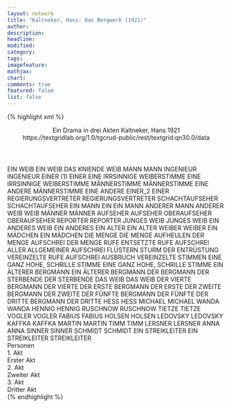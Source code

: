 ```yaml
---
layout: network
title: "Kaltneker, Hans: Das Bergwerk (1921)"
author:
description:
headline:
modified:
category:
tags:
imagefeature:
mathjax:
chart:
comments: true
featured: false
list: false
---
```

{% highlight xml %}
<?xml-model href="https://raw.githubusercontent.com/DLiNa/project/master/rules/lina.rnc"?><?xml-model href="https://raw.githubusercontent.com/DLiNa/project/master/rules/lina.sch"?>
<play xmlns="http://lina.digital">
  <header>
    <title>Das Bergwerk</title>
    <subtitle>Ein Drama in drei Akten</subtitle>
    <genretitle/>
    <author>Kaltneker, Hans</author>
    <date type="print" when="1921">1921</date>
    <date type="premiere"/>
    <date type="written"/>
    <source>https://textgridlab.org/1.0/tgcrud-public/rest/textgrid:qn30.0/data</source>
  </header>
  <personae>
    <character>
      <name>EIN WEIB</name>
      <alias xml:id="ein_weib">
        <name>EIN WEIB</name>
      </alias>
      <alias xml:id="das_kniende_weib">
        <name>DAS KNIENDE WEIB</name>
      </alias>
    </character>
    <character>
      <name>MANN</name>
      <alias xml:id="mann">
        <name>MANN</name>
      </alias>
    </character>
    <character>
      <name>INGENIEUR</name>
      <alias xml:id="ingenieur">
        <name>INGENIEUR</name>
      </alias>
    </character>
    <character>
      <name>EINER (1)</name>
      <alias xml:id="einer_1">
        <name>EINER</name>
      </alias>
    </character>
    <character>
      <name>EINE IRRSINNIGE WEIBERSTIMME</name>
      <alias xml:id="eine_irrsinnige_weiberstimme">
        <name>EINE IRRSINNIGE WEIBERSTIMME</name>
      </alias>
    </character>
    <character>
      <name>MÄNNERSTIMME</name>
      <alias xml:id="männerstimme">
        <name>MÄNNERSTIMME</name>
      </alias>
    </character>
    <character>
      <name>EINE ANDERE MÄNNERSTIMME</name>
      <alias xml:id="eine_andere">
        <name>EINE ANDERE</name>
      </alias>
    </character>
    <character>
      <name>EINER_2</name>
      <alias xml:id="einer_2">
        <name>EINER</name>
      </alias>
    </character>
    <character>
      <name>REGIERUNGSVERTRETER</name>
      <alias xml:id="regierungsvertreter">
        <name>REGIERUNGSVERTRETER</name>
      </alias>
    </character>
    <character>
      <name>SCHACHTAUFSEHER</name>
      <alias xml:id="schachtaufseher">
        <name>SCHACHTAUFSEHER</name>
      </alias>
    </character>
    <character>
      <name>EIN MANN</name>
      <alias xml:id="ein">
        <name>EIN</name>
      </alias>
      <alias xml:id="ein_mann">
        <name>EIN MANN</name>
      </alias>
    </character>
    <character>
      <name>ANDERER MANN</name>
      <alias xml:id="anderer">
        <name>ANDERER</name>
      </alias>
    </character>
    <character>
      <name>WEIB</name>
      <alias xml:id="weib">
        <name>WEIB</name>
      </alias>
    </character>
    <character>
      <name>MÄNNER</name>
      <alias xml:id="männer">
        <name>MÄNNER</name>
      </alias>
    </character>
    <character>
      <name>AUFSEHER</name>
      <alias xml:id="aufseher">
        <name>AUFSEHER</name>
      </alias>
    </character>
    <character>
      <name>OBERAUFSEHER</name>
      <alias xml:id="oberaufseher">
        <name>OBERAUFSEHER</name>
      </alias>
    </character>
    <character>
      <name>REPORTER</name>
      <alias xml:id="reporter">
        <name>REPORTER</name>
      </alias>
    </character>
    <character>
      <name>JUNGES WEIB</name>
      <alias xml:id="junges_weib">
        <name>JUNGES WEIB</name>
      </alias>
    </character>
    <character>
      <name>EIN ANDERES WEIB</name>
      <alias xml:id="ein_anderes">
        <name>EIN ANDERES</name>
      </alias>
    </character>
    <character>
      <name>EIN ALTER</name>
      <alias xml:id="ein_alter">
        <name>EIN ALTER</name>
      </alias>
    </character>
    <character>
      <name>WEIBER</name>
      <alias xml:id="weiber">
        <name>WEIBER</name>
      </alias>
    </character>
    <character>
      <name>EIN MÄDCHEN</name>
      <alias xml:id="ein_mädchen">
        <name>EIN MÄDCHEN</name>
      </alias>
    </character>
    <character>
      <name>DIE MENGE</name>
      <alias xml:id="die_menge">
        <name>DIE MENGE</name>
      </alias>
      <alias xml:id="aufheulen_der_menge">
        <name>AUFHEULEN DER MENGE</name>
      </alias>
      <alias xml:id="aufschrei_der_menge">
        <name>AUFSCHREI DER MENGE</name>
      </alias>
      <alias xml:id="rufe">
        <name>RUFE</name>
      </alias>
      <alias xml:id="entsetzte_rufe">
        <name>ENTSETZTE RUFE</name>
      </alias>
      <alias xml:id="aufschrei_aller">
        <name>AUFSCHREI ALLER</name>
      </alias>
      <alias xml:id="allgemeiner_aufschrei">
        <name>ALLGEMEINER AUFSCHREI</name>
      </alias>
      <alias xml:id="flüstern">
        <name>FLÜSTERN</name>
      </alias>
      <alias xml:id="sturm_der_entrüstung">
        <name>STURM DER ENTRÜSTUNG</name>
      </alias>
      <alias xml:id="vereinzelte_rufe">
        <name>VEREINZELTE RUFE</name>
      </alias>
      <alias xml:id="aufschrei">
        <name>AUFSCHREI</name>
      </alias>
      <alias xml:id="ausbruch">
        <name>AUSBRUCH</name>
      </alias>
      <alias xml:id="vereinzelte">
        <name>VEREINZELTE</name>
      </alias>
      <alias xml:id="stimmen">
        <name>STIMMEN</name>
      </alias>
    </character>
    <character>
      <name>EINE GANZ HOHE, SCHRILLE STIMME</name>
      <alias xml:id="eine_ganz_hohe_schrille_stimme">
        <name>EINE GANZ HOHE, SCHRILLE STIMME</name>
      </alias>
    </character>
    <character>
      <name>EIN ÄLTERER BERGMANN</name>
      <alias xml:id="ein_älterer_bergmann">
        <name>EIN ÄLTERER BERGMANN</name>
      </alias>
      <alias xml:id="der_bergmann">
        <name>DER BERGMANN</name>
      </alias>
    </character>
    <character>
      <name>DER STERBENDE</name>
      <alias xml:id="der_sterbende">
        <name>DER STERBENDE</name>
      </alias>
    </character>
    <character>
      <name>DAS WEIB</name>
      <alias xml:id="das_weib">
        <name>DAS WEIB</name>
      </alias>
    </character>
    <character>
      <name>DER VIERTE BERGMANN</name>
      <alias xml:id="der_vierte">
        <name>DER VIERTE</name>
      </alias>
    </character>
    <character>
      <name>DER ERSTE BERGMANN</name>
      <alias xml:id="der_erste">
        <name>DER ERSTE</name>
      </alias>
    </character>
    <character>
      <name>DER ZWEITE BERGMANN</name>
      <alias xml:id="der_zweite">
        <name>DER ZWEITE</name>
      </alias>
    </character>
    <character>
      <name>DER FÜNFTE BERGMANN</name>
      <alias xml:id="der_fünfte">
        <name>DER FÜNFTE</name>
      </alias>
    </character>
    <character>
      <name>DER DRITTE BERGMANN</name>
      <alias xml:id="der_dritte">
        <name>DER DRITTE</name>
      </alias>
    </character>
    <character>
      <name>HESS</name>
      <alias xml:id="hess">
        <name>HESS</name>
      </alias>
    </character>
    <character>
      <name>MICHAEL</name>
      <alias xml:id="michael">
        <name>MICHAEL</name>
      </alias>
    </character>
    <character>
      <name>WANDA</name>
      <alias xml:id="wanda">
        <name>WANDA</name>
      </alias>
    </character>
    <character>
      <name>HENNIG</name>
      <alias xml:id="hennig">
        <name>HENNIG</name>
      </alias>
    </character>
    <character>
      <name>RUSCHNOW</name>
      <alias xml:id="ruschnow">
        <name>RUSCHNOW</name>
      </alias>
    </character>
    <character>
      <name>TIETZE</name>
      <alias xml:id="tietze">
        <name>TIETZE</name>
      </alias>
    </character>
    <character>
      <name>VOGLER</name>
      <alias xml:id="vogler">
        <name>VOGLER</name>
      </alias>
    </character>
    <character>
      <name>FABIUS</name>
      <alias xml:id="fabius">
        <name>FABIUS</name>
      </alias>
    </character>
    <character>
      <name>HOLSEN</name>
      <alias xml:id="holsen">
        <name>HOLSEN</name>
      </alias>
    </character>
    <character>
      <name>LEDOVSKY</name>
      <alias xml:id="ledovsky">
        <name>LEDOVSKY</name>
      </alias>
    </character>
    <character>
      <name>KAFFKA</name>
      <alias xml:id="kaffka">
        <name>KAFFKA</name>
      </alias>
    </character>
    <character>
      <name>MARTIN</name>
      <alias xml:id="martin">
        <name>MARTIN</name>
      </alias>
    </character>
    <character>
      <name>TIMM</name>
      <alias xml:id="timm">
        <name>TIMM</name>
      </alias>
    </character>
    <character>
      <name>LERSNER</name>
      <alias xml:id="lersner">
        <name>LERSNER</name>
      </alias>
    </character>
    <character>
      <name>ANNA</name>
      <alias xml:id="anna">
        <name>ANNA</name>
      </alias>
    </character>
    <character>
      <name>SINNER</name>
      <alias xml:id="sinner">
        <name>SINNER</name>
      </alias>
    </character>
    <character>
      <name>SCHMIDT</name>
      <alias xml:id="schmidt">
        <name>SCHMIDT</name>
      </alias>
    </character>
    <character>
      <name>EIN STREIKLEITER</name>
      <alias xml:id="ein_streikleiter">
        <name>EIN STREIKLEITER</name>
      </alias>
      <alias xml:id="streikleiter">
        <name>STREIKLEITER</name>
      </alias>
    </character>
  </personae>
  <text>
    <div>
      <head>Personen</head>
    </div>
    <div>
      <head>1. Akt</head>
      <div>
        <head>Erster Akt</head>
        <sp who="#ein_weib">
          <amount n="3" unit="speech_acts"/>
          <amount n="3" unit="words"/>
          <amount n="3" unit="lines"/>
          <amount n="16" unit="chars"/>
        </sp>
        <sp who="#mann">
          <amount n="2" unit="speech_acts"/>
          <amount n="19" unit="words"/>
          <amount n="2" unit="lines"/>
          <amount n="93" unit="chars"/>
        </sp>
        <sp who="#ingenieur">
          <amount n="27" unit="speech_acts"/>
          <amount n="323" unit="words"/>
          <amount n="23" unit="lines"/>
          <amount n="1941" unit="chars"/>
        </sp>
        <sp who="#stimmen">
          <amount n="6" unit="speech_acts"/>
          <amount n="74" unit="words"/>
          <amount n="17" unit="lines"/>
          <amount n="443" unit="chars"/>
        </sp>
        <sp who="#einer_1">
          <amount n="1" unit="speech_acts"/>
          <amount n="24" unit="words"/>
          <amount n="132" unit="chars"/>
        </sp>
        <sp who="#eine_irrsinnige_weiberstimme">
          <amount n="1" unit="speech_acts"/>
          <amount n="8" unit="words"/>
          <amount n="1" unit="lines"/>
          <amount n="51" unit="chars"/>
        </sp>
        <sp who="#aufschrei">
          <amount n="1" unit="speech_acts"/>
          <amount n="4" unit="words"/>
          <amount n="1" unit="lines"/>
          <amount n="32" unit="chars"/>
        </sp>
        <sp who="#männerstimme">
          <amount n="1" unit="speech_acts"/>
          <amount n="9" unit="words"/>
          <amount n="1" unit="lines"/>
          <amount n="53" unit="chars"/>
        </sp>
        <sp who="#eine_andere">
          <amount n="1" unit="speech_acts"/>
          <amount n="9" unit="words"/>
          <amount n="1" unit="lines"/>
          <amount n="41" unit="chars"/>
        </sp>
        <sp who="#aufschrei_aller">
          <amount n="1" unit="speech_acts"/>
          <amount n="1" unit="words"/>
          <amount n="1" unit="lines"/>
          <amount n="5" unit="chars"/>
        </sp>
        <sp who="#vereinzelte">
          <amount n="1" unit="speech_acts"/>
          <amount n="46" unit="words"/>
          <amount n="9" unit="lines"/>
          <amount n="267" unit="chars"/>
        </sp>
        <sp who="#regierungsvertreter">
          <amount n="10" unit="speech_acts"/>
          <amount n="50" unit="words"/>
          <amount n="10" unit="lines"/>
          <amount n="303" unit="chars"/>
        </sp>
        <sp who="#schachtaufseher">
          <amount n="2" unit="speech_acts"/>
          <amount n="20" unit="words"/>
          <amount n="2" unit="lines"/>
          <amount n="114" unit="chars"/>
        </sp>
        <sp who="#ein">
          <amount n="1" unit="speech_acts"/>
          <amount n="5" unit="words"/>
          <amount n="1" unit="lines"/>
          <amount n="28" unit="chars"/>
        </sp>
        <sp who="#anderer">
          <amount n="2" unit="speech_acts"/>
          <amount n="17" unit="words"/>
          <amount n="2" unit="lines"/>
          <amount n="82" unit="chars"/>
        </sp>
        <sp who="#weib">
          <amount n="2" unit="speech_acts"/>
          <amount n="24" unit="words"/>
          <amount n="2" unit="lines"/>
          <amount n="92" unit="chars"/>
        </sp>
        <sp who="#ausbruch">
          <amount n="1" unit="speech_acts"/>
          <amount n="1" unit="words"/>
          <amount n="1" unit="lines"/>
          <amount n="9" unit="chars"/>
        </sp>
        <sp who="#ein_mann">
          <amount n="3" unit="speech_acts"/>
          <amount n="17" unit="words"/>
          <amount n="3" unit="lines"/>
          <amount n="94" unit="chars"/>
        </sp>
        <sp who="#die_menge">
          <amount n="1" unit="speech_acts"/>
          <amount n="1" unit="words"/>
          <amount n="1" unit="lines"/>
          <amount n="9" unit="chars"/>
        </sp>
        <sp who="#männer">
          <amount n="2" unit="speech_acts"/>
          <amount n="12" unit="words"/>
          <amount n="2" unit="lines"/>
          <amount n="70" unit="chars"/>
        </sp>
        <sp who="#aufheulen_der_menge">
          <amount n="1" unit="speech_acts"/>
          <amount n="3" unit="words"/>
          <amount n="1" unit="lines"/>
          <amount n="31" unit="chars"/>
        </sp>
        <sp who="#aufseher">
          <amount n="3" unit="speech_acts"/>
          <amount n="14" unit="words"/>
          <amount n="3" unit="lines"/>
          <amount n="75" unit="chars"/>
        </sp>
        <sp who="#oberaufseher">
          <amount n="2" unit="speech_acts"/>
          <amount n="22" unit="words"/>
          <amount n="1" unit="lines"/>
          <amount n="133" unit="chars"/>
        </sp>
        <sp who="#reporter">
          <amount n="3" unit="speech_acts"/>
          <amount n="18" unit="words"/>
          <amount n="3" unit="lines"/>
          <amount n="115" unit="chars"/>
        </sp>
        <sp who="#junges_weib">
          <amount n="1" unit="speech_acts"/>
          <amount n="15" unit="words"/>
          <amount n="1" unit="lines"/>
          <amount n="60" unit="chars"/>
        </sp>
        <sp who="#ein_anderes">
          <amount n="1" unit="speech_acts"/>
          <amount n="3" unit="words"/>
          <amount n="1" unit="lines"/>
          <amount n="13" unit="chars"/>
        </sp>
        <sp who="#das_kniende_weib">
          <amount n="1" unit="speech_acts"/>
          <amount n="23" unit="words"/>
          <amount n="137" unit="chars"/>
        </sp>
        <sp who="#ein_alter">
          <amount n="1" unit="speech_acts"/>
          <amount n="6" unit="words"/>
          <amount n="1" unit="lines"/>
          <amount n="31" unit="chars"/>
        </sp>
        <sp who="#weiber">
          <amount n="2" unit="speech_acts"/>
          <amount n="30" unit="words"/>
          <amount n="1" unit="lines"/>
          <amount n="183" unit="chars"/>
        </sp>
        <sp who="#ein_mädchen">
          <amount n="1" unit="speech_acts"/>
          <amount n="15" unit="words"/>
          <amount n="1" unit="lines"/>
          <amount n="100" unit="chars"/>
        </sp>
        <sp who="#die_menge">
          <amount n="5" unit="speech_acts"/>
          <amount n="41" unit="words"/>
          <amount n="12" unit="lines"/>
          <amount n="262" unit="chars"/>
        </sp>
        <sp who="#eine_ganz_hohe_schrille_stimme">
          <amount n="1" unit="speech_acts"/>
          <amount n="6" unit="words"/>
          <amount n="1" unit="lines"/>
          <amount n="27" unit="chars"/>
        </sp>
        <sp who="#ein_älterer_bergmann">
          <amount n="1" unit="speech_acts"/>
          <amount n="13" unit="words"/>
          <amount n="1" unit="lines"/>
          <amount n="65" unit="chars"/>
        </sp>
        <sp who="#rufe">
          <amount n="2" unit="speech_acts"/>
          <amount n="13" unit="words"/>
          <amount n="2" unit="lines"/>
          <amount n="60" unit="chars"/>
        </sp>
        <sp who="#der_bergmann">
          <amount n="2" unit="speech_acts"/>
          <amount n="11" unit="words"/>
          <amount n="2" unit="lines"/>
          <amount n="70" unit="chars"/>
        </sp>
        <sp who="#der_sterbende">
          <amount n="1" unit="speech_acts"/>
          <amount n="4" unit="words"/>
          <amount n="1" unit="lines"/>
          <amount n="26" unit="chars"/>
        </sp>
        <sp who="#das_weib">
          <amount n="1" unit="speech_acts"/>
          <amount n="14" unit="words"/>
          <amount n="1" unit="lines"/>
          <amount n="80" unit="chars"/>
        </sp>
        <sp who="#entsetzte_rufe">
          <amount n="1" unit="speech_acts"/>
          <amount n="13" unit="words"/>
          <amount n="1" unit="lines"/>
          <amount n="85" unit="chars"/>
        </sp>
        <sp who="#aufschrei_der_menge">
          <amount n="1" unit="speech_acts"/>
          <amount n="4" unit="words"/>
          <amount n="1" unit="lines"/>
          <amount n="26" unit="chars"/>
        </sp>
        <sp who="#der_vierte">
          <amount n="23" unit="speech_acts"/>
          <amount n="340" unit="words"/>
          <amount n="19" unit="lines"/>
          <amount n="1807" unit="chars"/>
        </sp>
        <sp who="#der_erste">
          <amount n="32" unit="speech_acts"/>
          <amount n="990" unit="words"/>
          <amount n="16" unit="lines"/>
          <amount n="5291" unit="chars"/>
        </sp>
        <sp who="#der_zweite">
          <amount n="14" unit="speech_acts"/>
          <amount n="137" unit="words"/>
          <amount n="12" unit="lines"/>
          <amount n="738" unit="chars"/>
        </sp>
        <sp who="#der_fünfte">
          <amount n="12" unit="speech_acts"/>
          <amount n="236" unit="words"/>
          <amount n="7" unit="lines"/>
          <amount n="1174" unit="chars"/>
        </sp>
        <sp who="#der_dritte">
          <amount n="26" unit="speech_acts"/>
          <amount n="375" unit="words"/>
          <amount n="24" unit="lines"/>
          <amount n="1994" unit="chars"/>
        </sp>
      </div>
    </div>
    <div>
      <head>2. Akt</head>
      <div>
        <head>Zweiter Akt</head>
        <sp who="#hess">
          <amount n="44" unit="speech_acts"/>
          <amount n="686" unit="words"/>
          <amount n="31" unit="lines"/>
          <amount n="4196" unit="chars"/>
        </sp>
        <sp who="#michael">
          <amount n="84" unit="speech_acts"/>
          <amount n="821" unit="words"/>
          <amount n="74" unit="lines"/>
          <amount n="4653" unit="chars"/>
        </sp>
        <sp who="#wanda">
          <amount n="35" unit="speech_acts"/>
          <amount n="390" unit="words"/>
          <amount n="28" unit="lines"/>
          <amount n="2028" unit="chars"/>
        </sp>
        <sp who="#hennig">
          <amount n="8" unit="speech_acts"/>
          <amount n="63" unit="words"/>
          <amount n="8" unit="lines"/>
          <amount n="329" unit="chars"/>
        </sp>
        <sp who="#ruschnow">
          <amount n="9" unit="speech_acts"/>
          <amount n="58" unit="words"/>
          <amount n="9" unit="lines"/>
          <amount n="335" unit="chars"/>
        </sp>
        <sp who="#tietze">
          <amount n="7" unit="speech_acts"/>
          <amount n="38" unit="words"/>
          <amount n="7" unit="lines"/>
          <amount n="228" unit="chars"/>
        </sp>
        <sp who="#vogler">
          <amount n="5" unit="speech_acts"/>
          <amount n="24" unit="words"/>
          <amount n="5" unit="lines"/>
          <amount n="161" unit="chars"/>
        </sp>
        <sp who="#fabius">
          <amount n="6" unit="speech_acts"/>
          <amount n="57" unit="words"/>
          <amount n="5" unit="lines"/>
          <amount n="318" unit="chars"/>
        </sp>
        <sp who="#holsen">
          <amount n="6" unit="speech_acts"/>
          <amount n="27" unit="words"/>
          <amount n="6" unit="lines"/>
          <amount n="156" unit="chars"/>
        </sp>
        <sp who="#ledovsky">
          <amount n="8" unit="speech_acts"/>
          <amount n="63" unit="words"/>
          <amount n="8" unit="lines"/>
          <amount n="445" unit="chars"/>
        </sp>
        <sp who="#kaffka">
          <amount n="3" unit="speech_acts"/>
          <amount n="36" unit="words"/>
          <amount n="2" unit="lines"/>
          <amount n="213" unit="chars"/>
        </sp>
        <sp who="#martin">
          <amount n="11" unit="speech_acts"/>
          <amount n="76" unit="words"/>
          <amount n="10" unit="lines"/>
          <amount n="446" unit="chars"/>
        </sp>
        <sp who="#timm">
          <amount n="22" unit="speech_acts"/>
          <amount n="749" unit="words"/>
          <amount n="17" unit="lines"/>
          <amount n="4446" unit="chars"/>
        </sp>
        <sp who="#lersner">
          <amount n="3" unit="speech_acts"/>
          <amount n="15" unit="words"/>
          <amount n="3" unit="lines"/>
          <amount n="83" unit="chars"/>
        </sp>
        <sp who="#hess #michael #wanda #hennig #ruschnow #tietze #vogler #fabius #holsen #ledovsky #kaffka #martin #timm #lersner #anna #sinner #schmidt">
          <amount n="4" unit="speech_acts"/>
          <amount n="6" unit="words"/>
          <amount n="4" unit="lines"/>
          <amount n="40" unit="chars"/>
        </sp>
        <sp who="#hess #wanda #hennig #ruschnow #tietze #vogler #fabius #holsen #ledovsky #kaffka #martin #timm #lersner #anna #sinner #schmidt">
          <amount n="1" unit="speech_acts"/>
          <amount n="1" unit="words"/>
          <amount n="1" unit="lines"/>
          <amount n="3" unit="chars"/>
        </sp>
        <sp who="#anna">
          <amount n="3" unit="speech_acts"/>
          <amount n="42" unit="words"/>
          <amount n="2" unit="lines"/>
          <amount n="235" unit="chars"/>
        </sp>
        <sp who="#sinner">
          <amount n="13" unit="speech_acts"/>
          <amount n="406" unit="words"/>
          <amount n="16" unit="lines"/>
          <amount n="2753" unit="chars"/>
        </sp>
        <sp who="#stimmen">
          <amount n="6" unit="speech_acts"/>
          <amount n="35" unit="words"/>
          <amount n="6" unit="lines"/>
          <amount n="180" unit="chars"/>
        </sp>
        <sp who="#schmidt">
          <amount n="26" unit="speech_acts"/>
          <amount n="683" unit="words"/>
          <amount n="14" unit="lines"/>
          <amount n="4215" unit="chars"/>
        </sp>
        <sp who="#vereinzelte_rufe">
          <amount n="1" unit="speech_acts"/>
          <amount n="1" unit="words"/>
          <amount n="1" unit="lines"/>
          <amount n="6" unit="chars"/>
        </sp>
        <sp who="#rufe">
          <amount n="4" unit="speech_acts"/>
          <amount n="9" unit="words"/>
          <amount n="4" unit="lines"/>
          <amount n="66" unit="chars"/>
        </sp>
        <sp who="#sturm_der_entrüstung">
          <amount n="1" unit="speech_acts"/>
          <amount n="25" unit="words"/>
          <amount n="156" unit="chars"/>
        </sp>
        <sp who="#allgemeiner_aufschrei">
          <amount n="1" unit="speech_acts"/>
          <amount n="1" unit="words"/>
          <amount n="1" unit="lines"/>
          <amount n="8" unit="chars"/>
        </sp>
        <sp who="#hess #timm">
          <amount n="1" unit="speech_acts"/>
          <amount n="1" unit="words"/>
          <amount n="1" unit="lines"/>
          <amount n="7" unit="chars"/>
        </sp>
        <sp who="#flüstern">
          <amount n="1" unit="speech_acts"/>
          <amount n="11" unit="words"/>
          <amount n="1" unit="lines"/>
          <amount n="60" unit="chars"/>
        </sp>
        <sp who="#einer_2">
          <amount n="1" unit="speech_acts"/>
          <amount n="3" unit="words"/>
          <amount n="1" unit="lines"/>
          <amount n="20" unit="chars"/>
        </sp>
      </div>
    </div>
    <div>
      <head>3. Akt</head>
      <div>
        <head>Dritter Akt</head>
        <sp who="#anna">
          <amount n="32" unit="speech_acts"/>
          <amount n="886" unit="words"/>
          <amount n="20" unit="lines"/>
          <amount n="4815" unit="chars"/>
        </sp>
        <sp who="#michael">
          <amount n="35" unit="speech_acts"/>
          <amount n="1612" unit="words"/>
          <amount n="23" unit="lines"/>
          <amount n="9034" unit="chars"/>
        </sp>
        <sp who="#martin">
          <amount n="13" unit="speech_acts"/>
          <amount n="137" unit="words"/>
          <amount n="10" unit="lines"/>
          <amount n="858" unit="chars"/>
        </sp>
        <sp who="#schmidt">
          <amount n="17" unit="speech_acts"/>
          <amount n="90" unit="words"/>
          <amount n="16" unit="lines"/>
          <amount n="545" unit="chars"/>
        </sp>
        <sp who="#hess">
          <amount n="11" unit="speech_acts"/>
          <amount n="76" unit="words"/>
          <amount n="10" unit="lines"/>
          <amount n="471" unit="chars"/>
        </sp>
        <sp who="#sinner">
          <amount n="9" unit="speech_acts"/>
          <amount n="45" unit="words"/>
          <amount n="8" unit="lines"/>
          <amount n="288" unit="chars"/>
        </sp>
        <sp who="#ein_streikleiter">
          <amount n="1" unit="speech_acts"/>
        </sp>
        <sp who="#streikleiter">
          <amount n="4" unit="speech_acts"/>
          <amount n="23" unit="words"/>
          <amount n="4" unit="lines"/>
          <amount n="185" unit="chars"/>
        </sp>
        <sp who="#rufe">
          <amount n="4" unit="speech_acts"/>
          <amount n="26" unit="words"/>
          <amount n="4" unit="lines"/>
          <amount n="129" unit="chars"/>
        </sp>
        <sp who="#die_menge">
          <amount n="2" unit="speech_acts"/>
          <amount n="11" unit="words"/>
          <amount n="2" unit="lines"/>
          <amount n="77" unit="chars"/>
        </sp>
        <sp who="#vereinzelte_rufe">
          <amount n="1" unit="speech_acts"/>
          <amount n="4" unit="words"/>
          <amount n="1" unit="lines"/>
          <amount n="23" unit="chars"/>
        </sp>
      </div>
    </div>
  </text>
</play>
{% endhighlight %}
